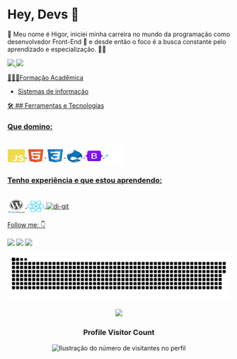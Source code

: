 
# Hey, Devs 👋

📌 Meu nome é Higor, iniciei minha carreira no mundo da programação como desenvolvedor Front-End 🤟 e  desde então o foco é a busca constante pelo aprendizado e especialização. 👨‍💻  

<div>
  <a href="https://github.com/Himefe">
  <img height="180em" src="https://github-readme-stats.vercel.app/api?username=Himefe&show_icons=true&theme=dark&include_all_commits=true&count_private=true"/>
  <img height="180em" src="https://github-readme-stats.vercel.app/api/top-langs/?username=Himefe&layout=compact&langs_count=7&theme=dark"/>
</div>

🧑🏻‍💻Formação Acadêmica 

- Sistemas de informação  

🛠️ ## Ferramentas e Tecnologias

  ###  Que domino:
<div style="display: inline_block"><br>     
  <img align="center" alt="Di-Js" height="30" width="40" src="https://raw.githubusercontent.com/devicons/devicon/master/icons/javascript/javascript-plain.svg">
  <img align="center" alt="Di-HTML" height="30" width="40" src="https://raw.githubusercontent.com/devicons/devicon/master/icons/html5/html5-original.svg">
  <img align="center" alt="Di-CSS" height="30" width="40" src="https://raw.githubusercontent.com/devicons/devicon/master/icons/css3/css3-original.svg">  
  <img align="center" alt="Di-Drupal" height="30" width="40" src="https://raw.githubusercontent.com/devicons/devicon/master/icons/drupal/drupal-original.svg">
  <img align="center" alt="Di-Bootstrap" height="30" width="40" src="https://github.com/devicons/devicon/blob/master/icons/bootstrap/bootstrap-original.svg">
  <img align="center" alt="Di-Tailwind" height="45" width="45" src="https://github.com/devicons/devicon/blob/master/icons/tailwindcss/tailwindcss-original-wordmark.svg">
</div>

### Tenho experiência e que estou aprendendo:
<div style="display: inline_block"><br> 
  <img align="center" alt="Di-wp" height="30" width="40" src="https://github.com/devicons/devicon/blob/master/icons/wordpress/wordpress-original.svg">
  <img align="center" alt="Di-React" height="30" width="40" src="https://raw.githubusercontent.com/devicons/devicon/master/icons/react/react-original.svg">
  <img align="center" alt="di-git" height="30" width="40" src="https://cdn.jsdelivr.net/gh/devicons/devicon/icons/git/git-original.svg" />
</div> <br>
Follow me: 👇

<div><br> 
  <a href="https://instagram.com/_diimedeiross" target="_blank"><img src="https://img.shields.io/badge/-Instagram-%23E4405F?style=for-the-badge&logo=instagram&logoColor=white" target="_blank"></a> 
  <a href = "mailto:dimedeiros15@gmail.com"><img src="https://img.shields.io/badge/-Gmail-%23333?style=for-the-badge&logo=gmail&logoColor=white" target="_blank"></a>
  <a href="https://www.linkedin.com/in/diego-medeiros-66a504166/" target="_blank"><img src="https://img.shields.io/badge/-LinkedIn-%230077B5?style=for-the-badge&logo=linkedin&logoColor=white" target="_blank"></a>   
</div>
  
 ![Snake animation](https://github.com/DiMedeiros15/DiMedeiros15/blob/output/github-contribution-grid-snake.svg)
 
<p align="center">
  <a
    href="https://github.com/ryo-ma/github-profile-trophy"
    title="repositório de troféus"
  >
    <img
      width="800"
      src="https://github-profile-trophy.vercel.app/?username=DiMedeiros15&column=8&theme=darkhub&no-frame=true&no-bg=true"
    />
  </a>
</p>
  
<div align="center">
  <h3><b>Profile Visitor Count</b></h3>
</div>

<p align="center">
  <img
    src="https://profile-counter.glitch.me/DiMedeiros15/count.svg"
    alt="Ilustração do número de visitantes no perfil"
  />
</p>

